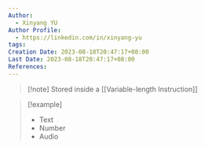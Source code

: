 ```yaml
---
Author:
  - Xinyang YU
Author Profile:
  - https://linkedin.com/in/xinyang-yu
tags:
Creation Date: 2023-08-18T20:47:17+08:00
Last Date: 2023-08-18T20:47:17+08:00
References:
---
```


>[!note] Stored inside a [[Variable-length Instruction]]

>[!example]
>- Text
>- Number
>- Audio